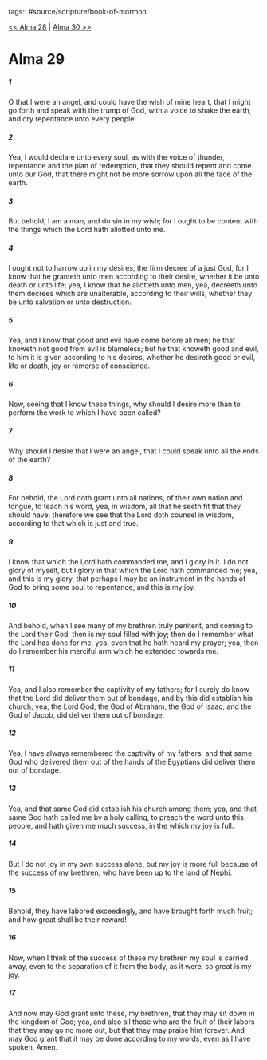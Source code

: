 tags:: #source/scripture/book-of-mormon

[<< Alma 28](source/scripture/book-of-mormon/09_Alma/Alma_28.md) | [Alma 30 >>](source/scripture/book-of-mormon/09_Alma/Alma_30.md)

# Alma 29

##### 1

O that I were an angel, and could have the wish of mine heart, that I might go forth and speak with the trump of God, with a voice to shake the earth, and cry repentance unto every people!

##### 2

Yea, I would declare unto every soul, as with the voice of thunder, repentance and the plan of redemption, that they should repent and come unto our God, that there might not be more sorrow upon all the face of the earth.

##### 3

But behold, I am a man, and do sin in my wish; for I ought to be content with the things which the Lord hath allotted unto me.

##### 4

I ought not to harrow up in my desires, the firm decree of a just God, for I know that he granteth unto men according to their desire, whether it be unto death or unto life; yea, I know that he allotteth unto men, yea, decreeth unto them decrees which are unalterable, according to their wills, whether they be unto salvation or unto destruction.

##### 5

Yea, and I know that good and evil have come before all men; he that knoweth not good from evil is blameless; but he that knoweth good and evil, to him it is given according to his desires, whether he desireth good or evil, life or death, joy or remorse of conscience.

##### 6

Now, seeing that I know these things, why should I desire more than to perform the work to which I have been called?

##### 7

Why should I desire that I were an angel, that I could speak unto all the ends of the earth?

##### 8

For behold, the Lord doth grant unto all nations, of their own nation and tongue, to teach his word, yea, in wisdom, all that he seeth fit that they should have; therefore we see that the Lord doth counsel in wisdom, according to that which is just and true.

##### 9

I know that which the Lord hath commanded me, and I glory in it. I do not glory of myself, but I glory in that which the Lord hath commanded me; yea, and this is my glory, that perhaps I may be an instrument in the hands of God to bring some soul to repentance; and this is my joy.

##### 10

And behold, when I see many of my brethren truly penitent, and coming to the Lord their God, then is my soul filled with joy; then do I remember what the Lord has done for me, yea, even that he hath heard my prayer; yea, then do I remember his merciful arm which he extended towards me.

##### 11

Yea, and I also remember the captivity of my fathers; for I surely do know that the Lord did deliver them out of bondage, and by this did establish his church; yea, the Lord God, the God of Abraham, the God of Isaac, and the God of Jacob, did deliver them out of bondage.

##### 12

Yea, I have always remembered the captivity of my fathers; and that same God who delivered them out of the hands of the Egyptians did deliver them out of bondage.

##### 13

Yea, and that same God did establish his church among them; yea, and that same God hath called me by a holy calling, to preach the word unto this people, and hath given me much success, in the which my joy is full.

##### 14

But I do not joy in my own success alone, but my joy is more full because of the success of my brethren, who have been up to the land of Nephi.

##### 15

Behold, they have labored exceedingly, and have brought forth much fruit; and how great shall be their reward!

##### 16

Now, when I think of the success of these my brethren my soul is carried away, even to the separation of it from the body, as it were, so great is my joy.

##### 17

And now may God grant unto these, my brethren, that they may sit down in the kingdom of God; yea, and also all those who are the fruit of their labors that they may go no more out, but that they may praise him forever. And may God grant that it may be done according to my words, even as I have spoken. Amen.
